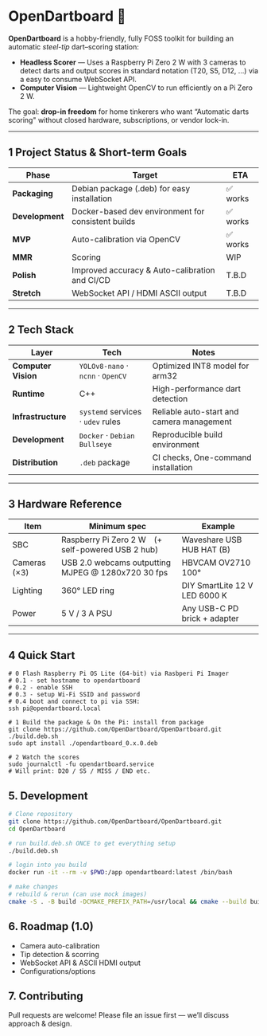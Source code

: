 # OpenDartboard 🎯

**OpenDartboard** is a hobby-friendly, fully FOSS toolkit for building an automatic _steel-tip_ dart–scoring station:

- **Headless Scorer** — Uses a Raspberry Pi Zero 2 W with 3 cameras to detect darts and output scores in standard notation (T20, S5, D12, …) via a easy to consume WebSocket API.
- **Computer Vision** — Lightweight OpenCV to run efficiently on a Pi Zero 2 W.

The goal: **drop-in freedom** for home tinkerers who want “Automatic darts scoring" without closed hardware, subscriptions, or vendor lock-in.

---

## 1 Project Status & Short-term Goals

| Phase           | Target                                             | ETA      |
| --------------- | -------------------------------------------------- | -------- |
| **Packaging**   | Debian package (.deb) for easy installation        | ✅ works |
| **Development** | Docker-based dev environment for consistent builds | ✅ works |
| **MVP**         | Auto-calibration via OpenCV                        | ✅ works |
| **MMR**         | Scoring                                            | WIP      |
| **Polish**      | Improved accuracy & Auto-calibration and CI/CD     | T.B.D    |
| **Stretch**     | WebSocket API / HDMI ASCII output                  | T.B.D    |

---

## 2 Tech Stack

| Layer               | Tech                              | Notes                                     |
| ------------------- | --------------------------------- | ----------------------------------------- |
| **Computer Vision** | `YOLOv8-nano` · `ncnn` · `OpenCV` | Optimized INT8 model for arm32            |
| **Runtime**         | C++                               | High-performance dart detection           |
| **Infrastructure**  | `systemd` services · `udev` rules | Reliable auto-start and camera management |
| **Development**     | `Docker` · `Debian Bullseye`      | Reproducible build environment            |
| **Distribution**    | `.deb` package                    | CI checks, One-command installation       |

---

## 3 Hardware Reference

| Item         | Minimum spec                                       | Example                       |
| ------------ | -------------------------------------------------- | ----------------------------- |
| SBC          | Raspberry Pi Zero 2 W (+ self-powered USB 2 hub)   | Waveshare USB HUB HAT (B)     |
| Cameras (×3) | USB 2.0 webcams outputting MJPEG @ 1280x720 30 fps | HBVCAM OV2710 100°            |
| Lighting     | 360° LED ring                                      | DIY SmartLite 12 V LED 6000 K |
| Power        | 5 V / 3 A PSU                                      | Any USB-C PD brick + adapter  |

---

## 4 Quick Start

```shell
# 0 Flash Raspberry Pi OS Lite (64-bit) via Rasbperi Pi Imager
# 0.1 - set hostname to opendartboard
# 0.2 - enable SSH
# 0.3 - setup Wi-Fi SSID and password
# 0.4 boot and connect to pi via SSH:
ssh pi@opendartboard.local

# 1 Build the package & On the Pi: install from package
git clone https://github.com/OpenDartboard/OpenDartboard.git
./build.deb.sh
sudo apt install ./opendartboard_0.x.0.deb

# 2 Watch the scores
sudo journalctl -fu opendartboard.service
# Will print: D20 / S5 / MISS / END etc.
```

## 5. Development

```sh
# Clone repository
git clone https://github.com/OpenDartboard/OpenDartboard.git
cd OpenDartboard

# run build.deb.sh ONCE to get everything setup
./build.deb.sh

# login into you build
docker run -it --rm -v $PWD:/app opendartboard:latest /bin/bash

# make changes
# rebuild & rerun (can use mock images)
cmake -S . -B build -DCMAKE_PREFIX_PATH=/usr/local && cmake --build build -j4 && cp build/opendartboard /usr/local/bin/opendartboard && opendartboard --debug --cams mocks/cam_1.mp4,mocks/cam_2.mp4,mocks/cam_3.mp4 --width 1270 --height 720
```

## 6. Roadmap (1.0)

- Camera auto-calibration
- Tip detection & scorring
- WebSocket API & ASCII HDMI output
- Configurations/options

## 7. Contributing

Pull requests are welcome!
Please file an issue first — we’ll discuss approach & design.
